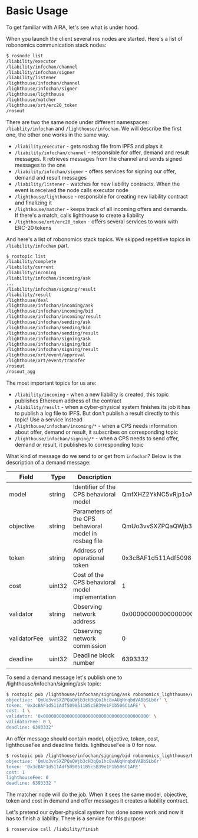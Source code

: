 Basic Usage
===========

To get familiar with AIRA, let's see what is under hood. 

When you launch the client several ros nodes are started. Here's a list of robonomics communication stack nodes:
```bash
$ rosnode list
/liability/executor
/liability/infochan/channel
/liability/infochan/signer
/liability/listener
/lighthouse/infochan/channel
/lighthouse/infochan/signer
/lighthouse/lighthouse
/lighthouse/matcher
/lighthouse/xrt/erc20_token
/rosout
```

There are two the same node under different namespaces: `/liablity/infochan` and `/lighthouse/infochan`. We will describe the first one, the other one works in the same way.

* `/liability/executor` - gets rosbag file from IPFS and plays it
* `/liability/infochan/channel` - responsible for offer, demand and result messages. It retrieves messages from the channel and sends signed messages to the one
* `/liability/infochan/signer` - offers services for signing our offer, demand and result messages
* `/liability/listener` - watches for new liability contracts. When the event is received the node calls executor node
* `/lighthouse/lighthouse` - responsible for creating new liability contract and finalizing it
* `/lighthouse/matcher` - keeps track of all incoming offers and demands. If there's a match, calls lighthouse to create a liability
* `/lighthouse/xrt/erc20_token` - offers several services to work with ERC-20 tokens

And here's a list of robonomics stack topics. We skipped repetitive topics in `/liability/infochan` part.

```bash
$ rostopic list
/liability/complete
/liability/current
/liability/incoming
/liability/infochan/incoming/ask
...
/liability/infochan/signing/result
/liability/result
/lighthouse/deal
/lighthouse/infochan/incoming/ask
/lighthouse/infochan/incoming/bid
/lighthouse/infochan/incoming/result
/lighthouse/infochan/sending/ask
/lighthouse/infochan/sending/bid
/lighthouse/infochan/sending/result
/lighthouse/infochan/signing/ask
/lighthouse/infochan/signing/bid
/lighthouse/infochan/signing/result
/lighthouse/xrt/event/approval
/lighthouse/xrt/event/transfer
/rosout
/rosout_agg
```

The most important topics for us are:
* `/liability/incoming` - when a new liability is created, this topic publishes Ethereum address of the contract
* `/liability/result` - when a cyber-physical system finishes its job it has to publish a log file to IPFS. But don't publish a result directly to this topic! Use a service instead
* `/lighthouse/infochan/incoming/*` - when a CPS needs information about offer, demand or result, it subscribes on corresponding topic
* `/lighthouse/infochan/signing/*` - when a CPS needs to send offer, demand or result, it publishes to corresponding topic

What kind of message do we send to or get from `infochan`? Below is the description of a demand message:

Field           | Type      | Description                                           | Example
--------------- | --------- | ----------------------------------------------------- | ------
model           | string    | Identifier of the CPS behavioral model                | QmfXHZ2YkNC5vRjp1oAaRoDHD8H3zZznfhBPasTu348eWC
objective       | string    | Parameters of the CPS behavioral model in rosbag file | QmUo3vvSXZPQaQWjb3cH3qQo1hc8vAUqNnqbdVABbSLb6r
token           | string    | Address of operational token                          | 0x3cBAF1d511Adf5098511B5c5B39e1F1b506C1AFE
cost            | uint32    | Cost of the CPS behavioral model implementation       | 1
validator       | string    | Observing network address                             | 0x0000000000000000000000000000000000000000
validatorFee    | uint32    | Observing network commission                          | 0
deadline        | uint32    | Deadline block number                                 | 6393332

To send a demand message let's publish one to /lighthouse/infochan/signing/ask topic:

```bash
$ rostopic pub /lighthouse/infochan/signing/ask robonomics_lighthouse/Ask "model: 'QmfXHZ2YkNC5vRjp1oAaRoDHD8H3zZznfhBPasTu348eWC' \
objective: 'QmUo3vvSXZPQaQWjb3cH3qQo1hc8vAUqNnqbdVABbSLb6r' \
token: '0x3cBAF1d511Adf5098511B5c5B39e1F1b506C1AFE' \
cost: 1 \
validator: '0x0000000000000000000000000000000000000000' \
validatorFee: 0 \
deadline: 6393332"
```

An offer message should contain model, objective, token, cost, lighthouseFee and deadline fields. lighthouseFee is 0 for now.

```bash
$ rostopic pub /lighthouse/infochan/signing/bid robonomics_lighthouse/Bid "model: 'QmfXHZ2YkNC5vRjp1oAaRoDHD8H3zZznfhBPasTu348eWC'
objective: 'QmUo3vvSXZPQaQWjb3cH3qQo1hc8vAUqNnqbdVABbSLb6r'
token: '0x3cBAF1d511Adf5098511B5c5B39e1F1b506C1AFE'
cost: 1
lighthouseFee: 0
deadline: 6393332 "
```

The matcher node will do the job. When it sees the same model, objective, token and cost in demand and offer messages it creates a liability contract.

Let's pretend our cyber-physical system has done some work and now it has to finish a liability. There is a service for this purpose:
```bash
$ rosservice call /liability/finish
```

